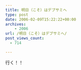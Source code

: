 ```yaml
---
title: 明日（こそ）はデブサミへ
type: post
date: 2006-02-09T15:22:22+00:00
archives:
    - 2006
url: /明日（こそ）はデブサミへ/
post_views_count:
  - 714

---
```

行く！！